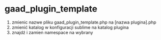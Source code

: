 # gaad_plugin_template

1. zmienic nazwe pliku gaad_plugin_template.php na [nazwa plugina].php
2. zmienić katalog w konfiguracji sublime na katalog plugina
3. znajdź i zamien namespace na wybrany 
